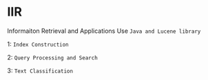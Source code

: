 # IIR
Informaiton Retrieval and Applications
Use `Java and Lucene library`

1: `Index Construction `

2: `Query Processing and Search `

3: `Text Classification `
